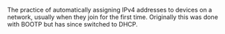 The practice of automatically assigning IPv4 addresses to devices on a network, usually when they join for the first time. Originally this was done with BOOTP but has since switched to DHCP.